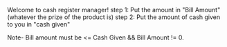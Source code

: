 Welcome to cash register manager!
step 1: Put the amount in "Bill Amount" (whatever the prize of the product is)
step 2: Put the amount of cash given to you in "cash given"

Note- Bill amount must be <= Cash Given && Bill Amount != 0.

